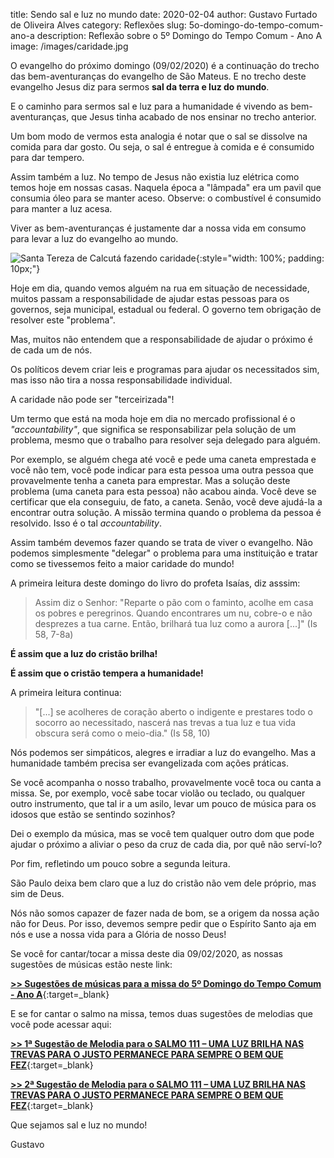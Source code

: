 title: Sendo sal e luz no mundo
date: 2020-02-04
author: Gustavo Furtado de Oliveira Alves
category: Reflexões
slug: 5o-domingo-do-tempo-comum-ano-a
description: Reflexão sobre o 5º Domingo do Tempo Comum - Ano A
image: /images/caridade.jpg

<!--
<iframe width="100%" height="350" src="https://www.youtube.com/embed/" frameborder="0" allow="accelerometer; autoplay; encrypted-media; gyroscope; picture-in-picture" allowfullscreen></iframe>
-->

O evangelho do próximo domingo (09/02/2020) é a continuação do trecho das bem-aventuranças do evangelho de São Mateus. E no trecho deste evangelho Jesus diz para sermos **sal da terra e luz do mundo**.

E o caminho para sermos sal e luz para a humanidade é vivendo as bem-aventuranças, que Jesus tinha acabado de nos ensinar no trecho anterior.

Um bom modo de vermos esta analogia é notar que o sal se dissolve na comida para dar gosto. Ou seja, o sal é entregue à comida e é consumido para dar tempero.

Assim também a luz. No tempo de Jesus não existia luz elétrica como temos hoje em nossas casas. Naquela época a "lâmpada" era um pavil que consumia óleo para se manter aceso.
Observe: o combustível é consumido para manter a luz acesa.

Viver as bem-aventuranças é justamente dar a nossa vida em consumo para levar a luz do evangelho ao mundo.

![Santa Tereza de Calcutá fazendo caridade](/images/caridade.jpg){:style="width: 100%; padding: 10px;"}

Hoje em dia, quando vemos alguém na rua em situação de necessidade, muitos passam a responsabilidade de ajudar estas pessoas para os governos, seja municipal, estadual ou federal. O governo tem obrigação de resolver este "problema".

Mas, muitos não entendem que a responsabilidade de ajudar o próximo é de cada um de nós.

Os políticos devem criar leis e programas para ajudar os necessitados sim, mas isso não tira a nossa responsabilidade individual.

A caridade não pode ser "terceirizada"!

Um termo que está na moda hoje em dia no mercado profissional é o _"accountability"_, que significa se responsabilizar pela solução de um problema, mesmo que o trabalho para resolver seja delegado para alguém.

Por exemplo, se alguém chega até você e pede uma caneta emprestada e você não tem, você pode indicar para esta pessoa uma outra pessoa que provavelmente tenha a caneta para emprestar. Mas a solução deste problema (uma caneta para esta pessoa) não acabou ainda. Você deve se certificar que ela conseguiu, de fato, a caneta. Senão, você deve ajudá-la a encontrar outra solução. A missão termina quando o problema da pessoa é resolvido. Isso é o tal _accountability_.

Assim também devemos fazer quando se trata de viver o evangelho. Não podemos simplesmente "delegar" o problema para uma instituição e tratar como se tivessemos feito a maior caridade do mundo!

A primeira leitura deste domingo do livro do profeta Isaías, diz asssim:

> Assim diz o Senhor: "Reparte o pão com o faminto, acolhe em casa os pobres e peregrinos. Quando encontrares um nu, cobre-o e não desprezes a tua carne. Então, brilhará tua luz como a aurora [...]" (Is 58, 7-8a)

**É assim que a luz do cristão brilha!**

**É assim que o cristão tempera a humanidade!**

A primeira leitura continua:

> "[...] se acolheres de coração aberto o indigente e prestares todo o socorro ao necessitado, nascerá nas trevas a tua luz e tua vida obscura será como o meio-dia." (Is 58, 10)

Nós podemos ser simpáticos, alegres e irradiar a luz do evangelho. Mas a humanidade também precisa ser evangelizada com ações práticas.

Se você acompanha o nosso trabalho, provavelmente você toca ou canta a missa.
Se, por exemplo, você sabe tocar violão ou teclado, ou qualquer outro instrumento, que tal ir a um asilo, levar um pouco de música para os idosos que estão se sentindo sozinhos?

Dei o exemplo da música, mas se você tem qualquer outro dom que pode ajudar o próximo a aliviar o peso da cruz de cada dia, por quê não serví-lo?

Por fim, refletindo um pouco sobre a segunda leitura.

São Paulo deixa bem claro que a luz do cristão não vem dele próprio, mas sim de Deus.

Nós não somos capazer de fazer nada de bom, se a origem da nossa ação não for Deus.
Por isso, devemos sempre pedir que o Espírito Santo aja em nós e use a nossa vida para a Glória de nosso Deus!

Se você for cantar/tocar a missa deste dia 09/02/2020, as nossas sugestões de músicas estão neste link:

[**>> Sugestões de músicas para a missa do 5º Domingo do Tempo Comum - Ano A**](https://musicasparamissa.com.br/sugestoes-para/5o-domingo-do-tempo-comum-ano-a/){:target=\_blank}

E se for cantar o salmo na missa, temos duas sugestões de melodias que você pode acessar aqui:

[**>> 1ª Sugestão de Melodia para o SALMO 111 – UMA LUZ BRILHA NAS TREVAS PARA O JUSTO PERMANECE PARA SEMPRE O BEM QUE FEZ**](https://musicasparamissa.com.br/musica/salmo-111-uma-luz-brilha-nas-trevas-para-o-justo-permanece-para-sempre-o-bem-que-fez/){:target=\_blank}

[**>> 2ª Sugestão de Melodia para o SALMO 111 – UMA LUZ BRILHA NAS TREVAS PARA O JUSTO PERMANECE PARA SEMPRE O BEM QUE FEZ**](https://musicasparamissa.com.br/musica/salmo-111-112%E2%80%93uma-luz-brilha-nas-trevas-arq-goiania/){:target=\_blank}

Que sejamos sal e luz no mundo!

Gustavo